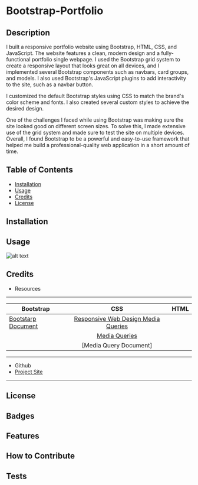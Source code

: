 # Bootstrap-Portfolio



## Description

 I built a responsive portfolio website using Bootstrap, HTML, CSS, and JavaScript. The website features a clean, modern design and a fully-functional portfolio single webpage. I used the Bootstrap grid system to create a responsive layout that looks great on all devices, and I implemented several Bootstrap components such as navbars, card groups, and models. I also used Bootstrap's JavaScript plugins to add interactivity to the site, such as a navbar button.

 I customized the default Bootstrap styles using CSS to match the brand's color scheme and fonts. I also created several custom styles to achieve the desired design.

 One of the challenges I faced while using Bootstrap was making sure the site looked good on different screen sizes. To solve this, I made extensive use of the grid system and made sure to test the site on multiple devices. Overall, I found Bootstrap to be a powerful and easy-to-use framework that helped me build a professional-quality web application in a short amount of time.


## Table of Contents


- [Installation](#installation)
- [Usage](#usage)
- [Credits](#credits)
- [License](#license)

## Installation


## Usage

![alt text](assets/images/screenshot.png)

## Credits
* Resources 
---
| Bootstrap                                                                           | CSS           | HTML  | 
| -------------                                                                       |:-------------:| -----:|
|[Bootstarp Document](https://getbootstrap.com/docs/4.0/getting-started/introduction/)| [Responsive Web Design Media Queries](https://www.youtube.com/watch?v=5xzaGSYd7jM)          |  |
|     | [Media Queries](https://css-tricks.com/css-media-queries/)     |    |
|  | [Media Query Document]      |     |
---
+ Github 
+  [Project Site](https://pages.github.com/)
---

## License

## Badges

## Features

## How to Contribute

## Tests
